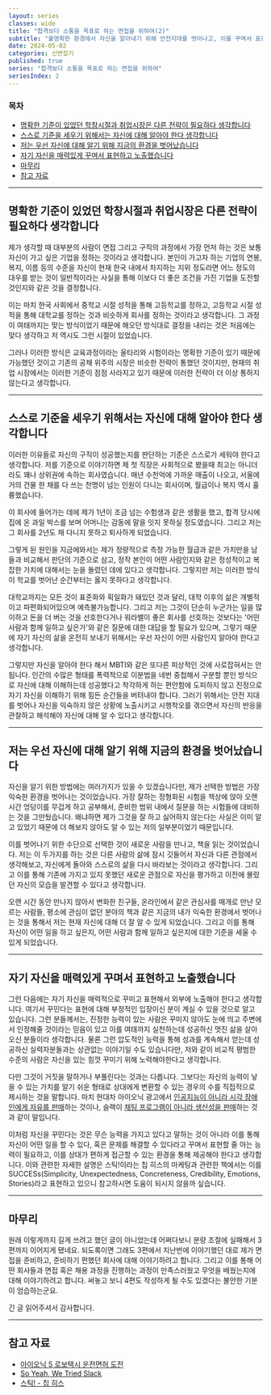```yaml
---
layout: series
classes: wide
title: "합격보다 소통을 목표로 하는 면접을 위하여(2)"
subtitle: "불명확한 환경에서 자신을 알아내기 위해 안전지대를 벗어나고, 이를 꾸며서 표현하는 방법"
date: 2024-05-02
categories: 신변잡기
published: true
series: "합격보다 소통을 목표로 하는 면접을 위하여"
seriesIndex: 2
---
```


### 목차

- [명확한 기준이 있었던 학창시절과 취업시장은 다른 전략이 필요하다 생각합니다](#명확한-기준이-있었던-학창시절과-취업시장은-다른-전략이-필요하다-생각합니다)
- [스스로 기준을 세우기 위해서는 자신에 대해 알아야 한다 생각합니다](#스스로-기준을-세우기-위해서는-자신에-대해-알아야-한다-생각합니다)
- [저는 우선 자신에 대해 알기 위해 지금의 환경을 벗어났습니다](#저는-우선-자신에-대해-알기-위해-지금의-환경을-벗어났습니다)
- [자기 자신을 매력있게 꾸며서 표현하고 노출했습니다](#자기-자신을-매력있게-꾸며서-표현하고-노출했습니다)
- [마무리](#마무리)
- [참고 자료](#참고-자료)

---

## 명확한 기준이 있었던 학창시절과 취업시장은 다른 전략이 필요하다 생각합니다

제가 생각할 때 대부분의 사람이 면접 그리고 구직의 과정에서 가장 먼저 하는 것은 보통 자신이 가고 싶은 기업을 정하는 것이라고 생각합니다. 본인이 가고자 하는 기업의 연봉, 복지, 이름 등의 수준을 자신이 현재 한국 내에서 차지하는 지위 정도라면 어느 정도의 대우를 받는 것이 일반적이라는 사실을 통해 이보다 더 좋은 조건을 가진 기업을 도전할 것인지와 같은 것을 결정합니다.

이는 마치 한국 사회에서 중학교 시절 성적을 통해 고등학교를 정하고, 고등학교 시절 성적을 통해 대학교를 정하는 것과 비슷하게 회사를 정하는 것이라고 생각합니다. 그 과정이 여태까지는 맞는 방식이었기 때문에 해오던 방식대로 결정을 내리는 것은 처음에는 맞다 생각하고 저 역시도 그런 시절이 있었습니다.

그러나 이러한 방식은 교육과정이라는 울타리와 시험이라는 명확한 기준이 있기 때문에 가능했던 것이고 기존의 공채 위주의 시장은 비슷한 전략이 통했던 것이지만, 현재의 취업 시장에서는 이러한 기준이 점점 사라지고 있기 때문에 이러한 전략이 더 이상 통하지 않는다고 생각합니다.

---

## 스스로 기준을 세우기 위해서는 자신에 대해 알아야 한다 생각합니다

이러한 이유들로 자신의 구직이 성공했는지를 판단하는 기준은 스스로가 세워야 한다고 생각합니다. 저를 기준으로 이야기하면 제 첫 직장은 사회적으로 봤을때 최고는 아니더라도 꽤나 상위권에 속하는 회사였습니다. 매년 수천억에 가까운 매출이 나오고, 서울에 거의 건물 한 채를 다 쓰는 천명이 넘는 인원이 다니는 회사이며, 월급이나 복지 역시 훌륭했습니다.

이 회사에 들어가는 데에 제가 1년이 조금 넘는 수험생과 같은 생활을 했고, 합격 당시에 집에 온 과일 박스를 보며 어머니는 감동에 말을 잇지 못하실 정도였습니다. 그리고 저는 그 회사를 2년도 채 다니지 못하고 퇴사하게 되었습니다.

그렇게 된 원인을 지금에와서는 제가 정량적으로 측정 가능한 월급과 같은 가치만을 남들과 비교해서 판단의 기준으로 삼고, 정작 본인이 어떤 사람인지와 같은 정성적이고 복잡한 가치에 대해서는 눈을 돌렸던 데에 있다고 생각합니다. 그렇지만 저는 이러한 방식이 학교를 벗어난 순간부터는 옳지 못하다고 생각합니다.

대학교까지는 모든 것이 표준화와 획일화가 돼있던 것과 달리, 대학 이후의 삶은 개별적이고 파편화되어있으며 예측불가능합니다. 그리고 저는 그것이 단순히 누군가는 일을 많이하고 돈을 더 버는 것을 선호한다거나 워라밸이 좋은 회사를 선호하는 것보다는 '어떤 사람과 함께 일하고 싶은가'와 같은 질문에 대한 대답을 할 필요가 있으며, 그렇기 때문에 자기 자신의 삶을 온전히 보내기 위해서는 우선 자신이 어떤 사람인지 알아야 한다고 생각합니다.

그렇지만 자신을 알아야 한다 해서 MBTI와 같은 또다른 피상적인 것에 사로잡혀서는 안됩니다. 인간의 수많은 형태를 폭력적으로 이분법을 네번 중첩해서 구분할 뿐인 방식으로 자신에 대해 이해하는데 성공했다고 착각하게 하는 편안함에 도피하지 않고 진정으로 자기 자신을 이해하기 위해 힘든 순간들을 버텨내야 합니다. 그러기 위해서는 안전 지대를 벗어나 자신을 익숙하지 않은 상황에 노출시키고 시행착오를 겪으면서 자신의 반응을 관찰하고 해석해야 자신에 대해 알 수 있다고 생각합니다.

---

## 저는 우선 자신에 대해 알기 위해 지금의 환경을 벗어났습니다

자신을 알기 위한 방법에는 여러가지가 있을 수 있겠습니다만, 제가 선택한 방법은 가장 익숙한 환경을 벗어나는 것이었습니다. 가장 잘하는 정형화된 시험을 책상에 앉아 오랜 시간 엉덩이를 무겁게 하고 공부해서, 준비한 범위 내에서 질문을 하는 시험들에 대비하는 것을 그만뒀습니다. 왜냐하면 제가 그것을 잘 하고 싫어하지 않는다는 사실은 이미 알고 있었기 때문에 더 해보지 않아도 알 수 있는 저의 일부분이었기 때문입니다.

이를 벗어나기 위한 수단으로 선택한 것이 새로운 사람을 만나고, 책을 읽는 것이었습니다. 저는 이 두가지를 하는 것은 다른 사람의 삶에 잠시 깃들어서 자신과 다른 관점에서 생각해보고, 자신에게 돌아와 스스로의 삶을 다시 바라보는 것이라고 생각합니다. 그리고 이를 통해 기존에 가지고 있지 못했던 새로운 관점으로 자신을 평가하고 이전에 몰랐던 자신의 모습을 발견할 수 있다고 생각합니다.

오랜 시간 동안 만나지 않아서 변화한 친구들, 온라인에서 같은 관심사를 매개로 만난 모르는 사람들, 평소에 관심이 없던 분야의 책과 같은 지금의 내가 익숙한 환경에서 벗어나는 것을 통해서 저는 현재 자신에 대해 더 잘 알 수 있게 되었습니다. 그리고 이를 통해 자신이 어떤 일을 하고 싶은지, 어떤 사람과 함께 일하고 싶은지에 대한 기준을 세울 수 있게 되었습니다.

---

## 자기 자신을 매력있게 꾸며서 표현하고 노출했습니다

그런 다음에는 자기 자신을 매력적으로 꾸미고 표현해서 외부에 노출해야 한다고 생각합니다. 여기서 꾸민다는 표현에 대해 부정적인 입장이신 분이 계실 수 있을 것으로 알고 있습니다. 그런 분들께서는, 진정한 능력이 있는 사람은 꾸미지 않아도 눈에 띄고 주변에서 인정해줄 것이라는 믿음이 있고 이를 여태까지 실천하는데 성공하신 멋진 삶을 살아오신 분들이라 생각합니다. 물론 그런 압도적인 능력을 통해 성과를 계속해서 얻는데 성공하신 실력자분들과는 상관없는 이야기일 수도 있습니다만, 저와 같이 비교적 평범한 수준의 사람은 자신을 있는 힘껏 꾸미기 위해 노력해야한다고 생각합니다.

다만 그것이 거짓을 말하거나 부풀린다는 것과는 다릅니다. 그보다는 자신의 능력이 낳을 수 있는 가치를 알기 쉬운 형태로 상대에게 변환할 수 있는 경우의 수를 직접적으로 제시하는 것을 말합니다. 마치 현대차 아이오닉 광고에서 [인공지능이 아니라 시각 장애인에게 자유를 판매](https://www.youtube.com/watch?v=d6e41W6ZjtY)하는 것이나, 슬랙이 [채팅 프로그램이 아니라 생산성을 판매](https://www.youtube.com/watch?v=B6zVzWU95Sw)하는 것과 같이 말입니다.

이처럼 자신을 꾸민다는 것은 무슨 능력을 가지고 있다고 말하는 것이 아니라 이를 통해 자신이 어떤 일을 할 수 있다, 혹은 문제를 해결할 수 있다라고 꾸며서 표현할 줄 아는 능력이 필요하고, 이를 상대가 편하게 접근할 수 있는 환경을 통해 제공해야 한다고 생각합니다. 이와 관련한 자세한 설명은 스틱!이라는 칩 히스의 마케팅과 관련한 책에서는 이를 SUCCESs(Simplicity, Unexpectedness, Concreteness, Credibility, Emotions, Stories)라고 표현하고 있으니 참고하시면 도움이 되시지 않을까 싶습니다.

---

## 마무리

원래 이렇게까지 길게 쓰려고 했던 글이 아니었는데 어쩌다보니 분량 조절에 실패해서 3편까지 이어지게 됐네요. 되도록이면 그래도 3편에서 지난번에 이야기했던 대로 제가 면접을 준비하고, 준비하기 편했던 회사에 대해 이야기하려고 합니다. 그리고 이를 통해 어떤 회사들과 면접 혹은 채용 과정을 진행하는 과정이 만족스러웠고 무엇을 배웠는지에 대해 이야기하려고 합니다. 써놓고 보니 4편도 작성하게 될 수도 있겠다는 불안한 기분이 엄습하는군요.

긴 글 읽어주셔서 감사합니다.

---

## 참고 자료

- [아이오닉 5 로보택시 운전면허 도전](https://www.youtube.com/watch?v=d6e41W6ZjtY)
- [So Yeah, We Tried Slack](https://www.youtube.com/atch?v=B6zVzWU95Sw)
- [스틱! - 칩 히스](https://product.kyobobook.co.kr/detail/S000200037580)
